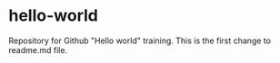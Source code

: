 # hello-world
Repository for Github "Hello world" training.
This is the first change to readme.md file.

